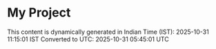 # My Project

This content is dynamically generated in Indian Time (IST): 2025-10-31 11:15:01 IST
Converted to UTC: 2025-10-31 05:45:01 UTC
